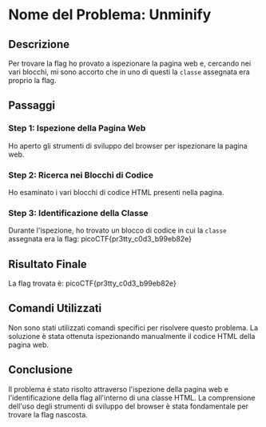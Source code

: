 # Nome del Problema: Unminify

## Descrizione

Per trovare la flag ho provato a ispezionare la pagina web e, cercando nei vari blocchi, mi sono accorto che in uno di questi la `classe` assegnata era proprio la flag.

## Passaggi

### Step 1: Ispezione della Pagina Web

Ho aperto gli strumenti di sviluppo del browser per ispezionare la pagina web.

### Step 2: Ricerca nei Blocchi di Codice

Ho esaminato i vari blocchi di codice HTML presenti nella pagina.

### Step 3: Identificazione della Classe

Durante l'ispezione, ho trovato un blocco di codice in cui la `classe` assegnata era la flag:
picoCTF{pr3tty_c0d3_b99eb82e}

## Risultato Finale

La flag trovata è:
picoCTF{pr3tty_c0d3_b99eb82e}

## Comandi Utilizzati

Non sono stati utilizzati comandi specifici per risolvere questo problema. La soluzione è stata ottenuta ispezionando manualmente il codice HTML della pagina web.

## Conclusione

Il problema è stato risolto attraverso l'ispezione della pagina web e l'identificazione della flag all'interno di una classe HTML. La comprensione dell'uso degli strumenti di sviluppo del browser è stata fondamentale per trovare la flag nascosta.
